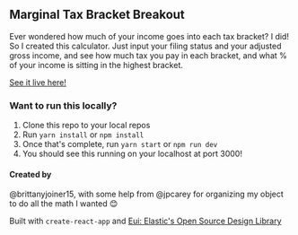 ## Marginal Tax Bracket Breakout

Ever wondered how much of your income goes into each tax bracket? I did! So I created this calculator. Just input your filing status and your adjusted gross income, and see how much tax you pay in each bracket, and what % of your income is sitting in the highest bracket.

[See it live here!](https://marginal-tax-bracket-breakout.netlify.app/)

### Want to run this locally?

1. Clone this repo to your local repos
2. Run `yarn install` or `npm install`
3. Once that's complete, run `yarn start` or `npm run dev`
4. You should see this running on your localhost at port 3000!

#### **Created by**

@brittanyjoiner15, with some help from @jpcarey for organizing my object to do all the math I wanted 😊

Built with `create-react-app` and [Eui: Elastic's Open Source Design Library](https://elastic.github.io/eui/#/)
